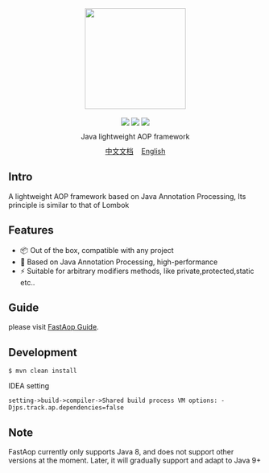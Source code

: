 <div align=center>
<img width="200px;" src="http://pan.sudoyc.com:7878/apps/files_sharing/publicpreview/zsW4eHSPx9DKt8P?x=3710&y=1192&a=true&file=logo.png&scalingup=0"/>
</div>

<br/>

<div align=center>
  <img src="https://img.shields.io/badge/licenes-MIT-blue.svg"/>
  <img src="https://img.shields.io/badge/jdk-1.8-green.svg"/>
  <a href="https://mvnrepository.com/artifact/org.fastlight/fastaop" target="_blank">
      <img src="https://img.shields.io/badge/release-1.0.1-brightgreen.svg"/>
  </a>
</div>
<div align=center style="margin:10px 0px 10px 0px">
Java lightweight AOP framework
</div>
<div align=center >
  <span><a href="/readme-zh.md">中文文档</a>&nbsp;&nbsp;&nbsp;&nbsp;<a href="/readme.md">English</a></span>
</div>

## Intro

A lightweight AOP framework based on Java Annotation Processing, Its principle is similar to that of Lombok

## Features

- 📦 Out of the box, compatible with any project
- 🚀 Based on Java Annotation Processing, high-performance
- ⚡️ Suitable for arbitrary modifiers methods, like private,protected,static etc..

## Guide

  please visit [FastAop Guide](http://aop.fastlight.org).

## Development

```
$ mvn clean install
```

IDEA setting

```
setting->build->compiler->Shared build process VM options: -Djps.track.ap.dependencies=false
```

## Note

FastAop currently only supports Java 8, and does not support other versions at the moment. Later, it will gradually support and adapt to Java 9+
